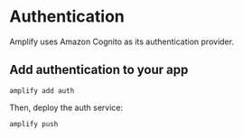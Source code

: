 # Authentication

Amplify uses Amazon Cognito as its authentication provider. 


## Add authentication to your app

```shell
amplify add auth
```

Then, deploy the auth service:

```shell
amplify push
```
